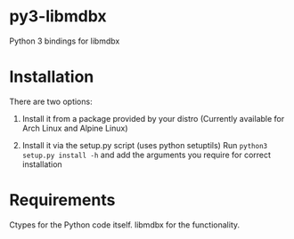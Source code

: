 py3-libmdbx
===========

Python 3 bindings for libmdbx

Installation
============

There are two options:
1) Install it from a package provided by your distro
   (Currently available for Arch Linux and Alpine Linux)

2) Install it via the setup.py script (uses python setuptils)
   Run `python3 setup.py install -h` and add the arguments you require for correct installation

Requirements
============

Ctypes for the Python code itself.
libmdbx for the functionality.
